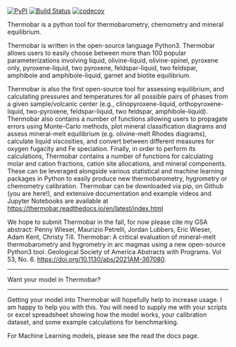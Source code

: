 [![PyPI](https://badgen.net/pypi/v/Thermobar)](https://pypi.org/project/Thermobar/)
[![Build Status](https://github.com/PennyWieser/Thermobar/actions/workflows/main.yml/badge.svg?branch=main)](https://github.com/PennyWieser/Thermobar/actions/workflows/main.yml)
[![codecov](https://codecov.io/gh/PennyWieser/Thermobar/branch/main/graph/badge.svg)](https://codecov.io/gh/PennyWieser/Thermobar/branch/main)

Thermobar is a python tool for thermobarometry, chemometry and mineral equilibrium.

Thermobar is written in the open-source language Python3. 
Thermobar allows users to easily choose between more than 100 popular parameterizations involving liquid, olivine-liquid, olivine-spinel, 
pyroxene only, pyroxene-liquid, two pyroxene, feldspar-liquid, two feldspar, amphibole and amphibole-liquid, garnet and biotite equilibrium. 

Thermobar is also the first open-source tool for assessing equilibrium, and calculating pressures and temperatures for all possible pairs of phases
 from a given sample/volcanic center (e.g., clinopyroxene-liquid, orthopyroxene-liquid, two-pyroxene, feldspar-liquid, two feldspar, amphibole-liquid).
Thermobar also contains a number of functions allowing users to propagate errors using Monte-Carlo methods, plot mineral classification diagrams 
and assess mineral-melt equilibrium (e.g. olivine-melt Rhodes diagrams), calculate liquid viscosities, and convert between different measures for 
oxygen fugacity and Fe speciation. Finally, in order to perform its calculations, Thermobar contains a number of functions 
for calculating molar and cation fractions, cation site allocations, and mineral components. These can be leveraged alongside various statistical 
and machine learning packages in Python to easily produce new thermobarometry, hygrometry or chemometry calibration. 
Thermobar can be downloaded via pip, on Github (you are here!), and extensive documentation and 
example videos and Jupyter Notebooks are available at https://thermobar.readthedocs.io/en/latest/index.html

We hope to submit Thermobar in the fall, for now please cite my GSA abstract:
Penny Wieser, Maurizio Petrelli, Jordan Lubbers, Eric Wieser, Adam Kent, Christy Till. 
Thermobar: A critical evaluation of mineral-melt thermobarometry and hygrometry in arc magmas using a new open-source Python3 tool.
Geological Society of America Abstracts with Programs. Vol 53, No. 6. https://doi.org/10.1130/abs/2021AM-367080.

________________________________
Want your model in Thermobar?
________________________________
Getting your model into Thermobar will hopefully help to increase usage. 
I am happy to help you with this. You will need to supply me with your scripts or excel spreadsheet showing how the model works, 
your calibration dataset, and some example calculations for benchmarking. 

For Machine Learning models, please see the read the docs page. 